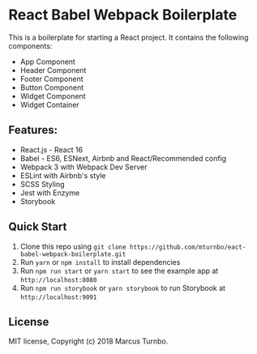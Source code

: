 # React Babel Webpack Boilerplate

This is a boilerplate for starting a React project.  It contains the following components:
* App Component
* Header Component
* Footer Component
* Button Component
* Widget Component
* Widget Container

## Features:
* React.js - React 16
* Babel - ES6, ESNext, Airbnb and React/Recommended config
* Webpack 3 with Webpack Dev Server
* ESLint with Airbnb's style 
* SCSS Styling
* Jest with Enzyme
* Storybook

## Quick Start
1. Clone this repo using `git clone https://github.com/mturnbo/eact-babel-webpack-boilerplate.git`
1. Run `yarn` or `npm install` to install dependencies
1. Run `npm run start` or `yarn start` to see the example app at `http://localhost:8080`
1. Run `npm run storybook` or `yarn storybook` to run Storybook at `http://localhost:9091`

## License
MIT license, Copyright (c) 2018 Marcus Turnbo.
